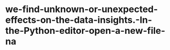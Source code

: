 # we-find-unknown-or-unexpected-effects-on-the-data-insights.-In-the-Python-editor-open-a-new-file-na